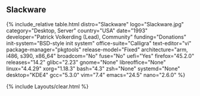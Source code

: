 ## Slackware
{% include_relative table.html distro="Slackware" logo="Slackware.jpg" category="Desktop, Server" country="USA" date="1993" developer="Patrick Volkerding (Lead), Community" funding="Donations" init-system="BSD-style init system" office-suite="Calligra" text-editor="vi" package-manager="pkgtools" release-model="Fixed" architecture="arm, i486, s390, x86_64" broadcom="No" fuse="No" uefi="Yes" firefox="45.2.0" releases="14.2" glibc="2.23" gnome="None" libreoffice="None" linux="4.4.29" xorg="1.18.3" bash="4.3" zsh="None" systemd="None" desktop="KDE4" gcc="5.3.0" vim="7.4" emacs="24.5" nano="2.6.0" %}

{% include Layouts/clear.html %}
